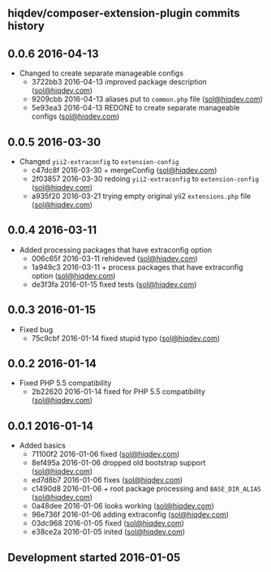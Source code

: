 hiqdev/composer-extension-plugin commits history
------------------------------------------------

## 0.0.6 2016-04-13

- Changed to create separate manageable configs
    - 3722bb3 2016-04-13 improved package description (sol@hiqdev.com)
    - 9209cbb 2016-04-13 aliases put to `common.php` file (sol@hiqdev.com)
    - 5e93ea3 2016-04-13 REDONE to create separate manageable configs (sol@hiqdev.com)

## 0.0.5 2016-03-30

- Changed `yii2-extraconfig` to `extension-config`
    - c47dc8f 2016-03-30 + mergeConfig (sol@hiqdev.com)
    - 2f03857 2016-03-30 redoing `yii2-extraconfig` to `extension-config` (sol@hiqdev.com)
    - a935f20 2016-03-21 trying empty original yii2 `extensions.php` file (sol@hiqdev.com)

## 0.0.4 2016-03-11

- Added processing packages that have extraconfig option
    - 006c65f 2016-03-11 rehideved (sol@hiqdev.com)
    - 1a949c3 2016-03-11 + process packages that have extraconfig option (sol@hiqdev.com)
    - de3f3fa 2016-01-15 fixed tests (sol@hiqdev.com)

## 0.0.3 2016-01-15

- Fixed bug
    - 75c9cbf 2016-01-14 fixed stupid typo (sol@hiqdev.com)

## 0.0.2 2016-01-14

- Fixed PHP 5.5 compatibility
    - 2b22620 2016-01-14 fixed for PHP 5.5 compatibility (sol@hiqdev.com)

## 0.0.1 2016-01-14

- Added basics
    - 71100f2 2016-01-06 fixed (sol@hiqdev.com)
    - 8ef495a 2016-01-06 dropped old bootstrap support (sol@hiqdev.com)
    - ed7d8b7 2016-01-06 fixes (sol@hiqdev.com)
    - c1490d8 2016-01-06 + root package processing and `BASE_DIR_ALIAS` (sol@hiqdev.com)
    - 0a48dee 2016-01-06 looks working (sol@hiqdev.com)
    - 96e736f 2016-01-06 adding extraconfig (sol@hiqdev.com)
    - 03dc968 2016-01-05 fixed (sol@hiqdev.com)
    - e38ce2a 2016-01-05 inited (sol@hiqdev.com)

## Development started 2016-01-05

